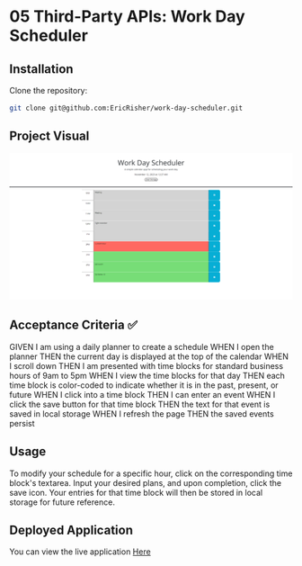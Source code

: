 # 05 Third-Party APIs: Work Day Scheduler

## Installation 

Clone the repository:

```sh
git clone git@github.com:EricRisher/work-day-scheduler.git
```

## Project Visual
![Alt text](<Screenshot Capture - 2023-11-12 - 00-29-05.png>)

## Acceptance Criteria ✅
GIVEN I am using a daily planner to create a schedule
WHEN I open the planner
THEN the current day is displayed at the top of the calendar
WHEN I scroll down
THEN I am presented with time blocks for standard business hours of 9am to 5pm
WHEN I view the time blocks for that day
THEN each time block is color-coded to indicate whether it is in the past, present, or future
WHEN I click into a time block
THEN I can enter an event
WHEN I click the save button for that time block
THEN the text for that event is saved in local storage
WHEN I refresh the page
THEN the saved events persist

## Usage

To modify your schedule for a specific hour, click on the corresponding time block's textarea. Input your desired plans, and upon completion, click the save icon. Your entries for that time block will then be stored in local storage for future reference.

## Deployed Application
You can view the live application
[Here](https://ericrisher.github.io/work-day-scheduler/)